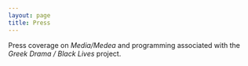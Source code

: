 ```yaml
---
layout: page
title: Press
---
```


Press coverage on *Media/Medea* and programming associated with the *Greek Drama / Black Lives* project. 
